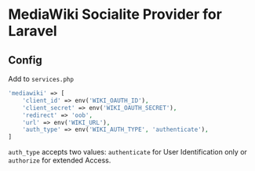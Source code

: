 # MediaWiki Socialite Provider for Laravel

## Config
Add to `services.php`
```php
'mediawiki' => [
    'client_id' => env('WIKI_OAUTH_ID'),
    'client_secret' => env('WIKI_OAUTH_SECRET'),
    'redirect' => 'oob',
    'url' => env('WIKI_URL'),
    'auth_type' => env('WIKI_AUTH_TYPE', 'authenticate'),
]
```

``auth_type`` accepts two values: ``authenticate`` for User Identification only or ``authorize`` for extended Access.